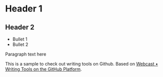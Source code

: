 # Header 1

## Header 2

* Bullet 1
* Bullet 2

Paragraph text here

This is a sample to check out writing tools on Github. Based on [Webcast • Writing Tools on the GitHub Platform](https://www.youtube.com/watch?v=p8yKoPaDqiA).
